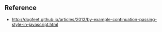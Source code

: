 ## Reference
- <http://dogfeet.github.io/articles/2012/by-example-continuation-passing-style-in-javascript.html>